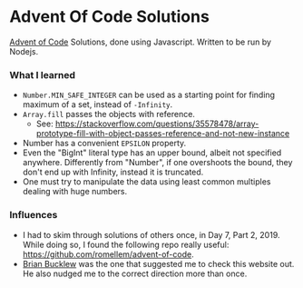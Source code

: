 # Advent Of Code Solutions

[Advent of Code](https://adventofcode.com/) Solutions, done using Javascript. Written to be run by Nodejs.

### What I learned

-   `Number.MIN_SAFE_INTEGER` can be used as a starting point for finding maximum of a set, instead of `-Infinity`.
-   `Array.fill` passes the objects with reference.
    -   See: https://stackoverflow.com/questions/35578478/array-prototype-fill-with-object-passes-reference-and-not-new-instance
-   Number has a convenient `EPSILON` property.
-   Even the "BigInt" literal type has an upper bound, albeit not specified anywhere. Differently from "Number", if one overshoots the bound, they don't end up with Infinity, instead it is truncated.
-   One must try to manipulate the data using least common multiples dealing with huge numbers.

### Influences

-   I had to skim through solutions of others once, in Day 7, Part 2, 2019. While doing so, I found the following repo really useful: https://github.com/romellem/advent-of-code.
-   [Brian Bucklew](https://twitter.com/unormal) was the one that suggested me to check this website out. He also nudged me to the correct direction more than once.
